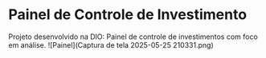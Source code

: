 # Painel de Controle de Investimento
Projeto desenvolvido na DIO: Painel de controle de investimentos com foco em análise. 
![Painel](Captura de tela 2025-05-25 210331.png)
